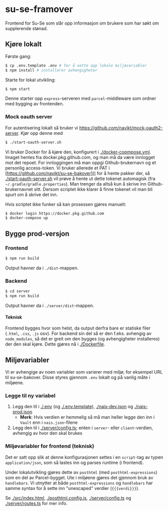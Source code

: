 # su-se-framover

Frontend for Su-Se som slår opp informasjon om brukere som har søkt om supplerende stønad.

## Kjøre lokalt

Første gang:

```sh
$ cp .env.template .env # for å sette opp lokale miljøvariabler
$ npm install # installerer avhengigheter
```

Starte for lokal utvikling:

```sh
$ npm start
```

Denne starter opp `express`-serveren med `parcel`-middleware som ordner med bygging av frontenden.

### Mock oauth server

For autentisering lokalt så bruker vi https://github.com/navikt/mock-oauth2-server.
Kjør opp denne med

```sh
$ ./start-oauth-server.sh
```

Vi bruker Docker for å kjøre den, konfigurert i [./docker-copmpose.yml]().
Imaget hentes fra docker.pkg.github.com, og man må da være innlogget mot det repoet.
For innloggingen må man oppgi Github-brukernavn og et personlig access-token.
Vi bruker allerede et PAT i [https://github.com/navikt/su-se-bakover]() for å hente pakker der, så [./start-oauth-server.sh]() vil prøve å hente ut dette tokenet automagisk (fra `~/.gradle/gradle.properties`).
Man trenger da altså kun å skrive inn Github-brukernavnet sitt.
Dersom scriptet ikke klarer å finne tokenet vil man bli spurt om å skrive det inn.

Hvis scriptet ikke funker så kan prosessen gjøres manuelt:

```sh
$ docker login https://docker.pkg.github.com
$ docker-compose up
```

## Bygge prod-versjon

### Frontend

```sh
$ npm run build
```

Output havner da i `./dist`-mappen.

### Backend

```sh
$ cd server
$ npm run build
```

Output havner da i `./server/dist`-mappen.

#### Teknisk

Frontend bygges hvor som helst, da output derfra bare er statiske filer (`.html`, `.css`, `.js` osv).
For backend sin del så er den f.eks. avhengig av `node_modules`, så det er greit om den bygges (og avhengigheter installeres) der den skal kjøre.
Dette gjøres nå i [./Dockerfile]().

## Miljøvariabler

Vi er avhengige av noen variabler som varierer med miljø; for eksempel URL til su-se-bakover.
Disse styres gjennom `.env` lokalt og på vanlig måte i miljøene.

### Legge til ny variabel

1. Legg den til i [./.env]() (og [./.env.template]()), [./nais-dev.json]() og [./nais-prod.json]()
    - **Merk**: Hvis verdien er hemmelig så må man heller legge den inn i `Vault` enn i `nais.json`-filene
2. Legg den til i [./server/config.ts](); enten i `server`- eller `client`-verdien, avhengig av hvor den skal brukes

### Miljøvariabler for frontend (teknisk)

Det er satt opp slik at denne konfigurasjonen settes i en `script`-tag av typen `application/json`, som så lastes inn og parses runtime (i frontend).

Under lokalutvikling gjøres dette av `posthtml` (med `posthtml-expressions`) som en del av Parcel-bygget.
Ute i miljøene gjøres det gjennom bruk av `handlebars`.
Vi utnytter at både `posthtml-expressions` og `handlebars` har samme syntax for å sette inn "unescaped" verdier (`{{{verdi}}}`).

Se [./src/index.html](), [./posthtml.config.js](), [./server/config.ts]() og [./server/routes.ts]() for mer info.
